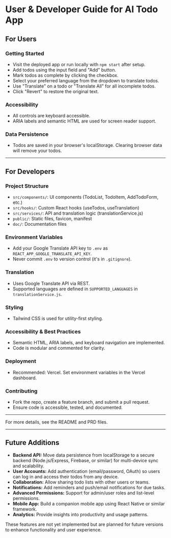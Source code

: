 # User & Developer Guide for AI Todo App

## For Users

### Getting Started
- Visit the deployed app or run locally with `npm start` after setup.
- Add todos using the input field and "Add" button.
- Mark todos as complete by clicking the checkbox.
- Select your preferred language from the dropdown to translate todos.
- Use "Translate" on a todo or "Translate All" for all incomplete todos.
- Click "Revert" to restore the original text.

### Accessibility
- All controls are keyboard accessible.
- ARIA labels and semantic HTML are used for screen reader support.

### Data Persistence
- Todos are saved in your browser's localStorage. Clearing browser data will remove your todos.

---

## For Developers

### Project Structure
- `src/components/`: UI components (TodoList, TodoItem, AddTodoForm, etc.)
- `src/hooks/`: Custom React hooks (useTodos, useTranslation)
- `src/services/`: API and translation logic (translationService.js)
- `public/`: Static files, favicon, manifest
- `doc/`: Documentation files

### Environment Variables
- Add your Google Translate API key to `.env` as `REACT_APP_GOOGLE_TRANSLATE_API_KEY`.
- Never commit `.env` to version control (it's in `.gitignore`).

### Translation
- Uses Google Translate API via REST.
- Supported languages are defined in `SUPPORTED_LANGUAGES` in `translationService.js`.

### Styling
- Tailwind CSS is used for utility-first styling.

### Accessibility & Best Practices
- Semantic HTML, ARIA labels, and keyboard navigation are implemented.
- Code is modular and commented for clarity.

### Deployment
- Recommended: Vercel. Set environment variables in the Vercel dashboard.

### Contributing
- Fork the repo, create a feature branch, and submit a pull request.
- Ensure code is accessible, tested, and documented.

---

For more details, see the README and PRD files.

---

## Future Additions

- **Backend API:** Move data persistence from localStorage to a secure backend (Node.js/Express, Firebase, or similar) for multi-device sync and scalability.
- **User Accounts:** Add authentication (email/password, OAuth) so users can log in and access their todos from any device.
- **Collaboration:** Allow sharing todo lists with other users or teams.
- **Notifications:** Add reminders and push/email notifications for due tasks.
- **Advanced Permissions:** Support for admin/user roles and list-level permissions.
- **Mobile App:** Build a companion mobile app using React Native or similar framework.
- **Analytics:** Provide insights into productivity and usage patterns.

These features are not yet implemented but are planned for future versions to enhance functionality and user experience.
